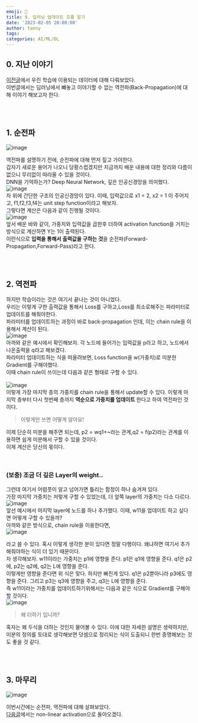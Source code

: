 ```yaml
---
emoji: 🔮
title: 9. 딥러닝 업데이트 흐름 알기
date: '2023-02-05 20:00:00'
author: tanny
tags: 
categories: AI/ML/DL
---
```


## 0. 지난 이야기
[이전글](https://tannybrown.github.io/ai/9/)에서 우린 학습에 이용되는 데이터에 대해 다뤄보았다.<br>
이번글에서는 딥러닝에서 뺴놓고 이야기할 수 없는 역전파(Back-Propagation)에 대해 이야기 해보고자 한다.<br>

<br><br>




## 1. 순전파
![image](https://user-images.githubusercontent.com/121401159/216831403-ebfd4bd0-5757-487e-9426-f95bd85a83e2.png) <br>

역전파를 설명하기 전에, 순전파에 대해 먼저 짚고 가야한다. <br>
갑자기 새로운 용어가 나오니 당황스럽겠지만 지금까지 배운 내용에 대한 정리와 다름이 없으니 무리없이 따라올 수 있을 것이다.<br>
DNN을 기억하는가? Deep Neural Network, 깊은 인공신경망을 의미했다. <br>
![image](https://user-images.githubusercontent.com/121401159/217760131-8cf8bdc2-bbb4-478b-813a-917784e00720.png)
<br>
자 위에 간단한 구조의 인공신경망이 있다. 이때, 입력값으로 x1 = 2, x2 = 1 이 주어지고, f1,f2,f3,f4는 unit step function이라고 해보자.<br>
그렇다면 계산은 다음과 같이 진행될 것이다.<br>
![image](https://user-images.githubusercontent.com/121401159/217760693-838144b0-195e-4fe2-9305-a252ae410b86.png)
<br>
앞서 배운 바와 같이, 가중치와 입력값을 곱한후 더하여 activation function을 거치는 방식으로 계산하면 Y는 1이 출력된다.<br>
이런식으로 **입력을 통해서 출력값을 구하는 것**을 순전파(Forward-Propagation,Forward-Pass)라고 한다.<br>

<br><br>

## 2. 역전파
하지만 학습이라는 것은 여기서 끝나는 것이 아니었다.<br>
우리는 이렇게 구한 출력값을 통해서 Loss를 구하고,Loss를 최소로해주는 파라미터로 업데이트를 해줘야한다.<br>
파라미터를 업데이트하는 과정이 바로 back-propagation 인데, 이는 chain rule을 이용해서 계산이 된다.<br>
![image](https://user-images.githubusercontent.com/121401159/217763519-5c3f81a0-7b59-4368-af62-d3aa2a76577a.png)<br>
아까와 같은 예시에서 확인해보자. 각 노드에 들어가는 입력값을 p라고 하고, 노드에서 나온출력을 q라고 해보겠다.<br>
파라미터 업데이트하는 식을 떠올려보면, Loss function을 w(가중치)로 미분한 Gradient를 구해야했다.<br>
이때 chain rule이 쓰이는데 다음과 같은 형태로 구할 수 있다.<br><br>
![image](https://user-images.githubusercontent.com/121401159/217765247-9e7aba0c-2735-4971-a4d3-eca0a0b10ee2.png)<br>
이렇게 가장 마지막 층의 가중치를 chain rule을 통해서 update할 수 있다. 이렇게 마지막 층부터 다시 첫번째 층까지 **역순으로 가중치를 업데이트** 한다고 하여 역전파인 것이다.
> 이렇게만 쓰면 어떻게 알아요!

이제 단순히 미분을 해주면 되는데, p2 = wq1+~라는 관계,q2 = f(p2)라는 관계를 이용하면 쉽게 미분해서 구할 수 있을 것이다.<br>
이제 계산은 당신의 몫이다.<br>


<br>

### (보충) 조금 더 깊은 Layer의 weight..

그런데 여기서 어렴풋이 알고 넘어가면 틀리는 함정이 하나 숨겨져 있다.<br>
가장 마지막 가중치는 저렇게 구할 수 있었는데, 더 앞쪽 layer의 가중치는 다소 다르다. <br>
![image](https://user-images.githubusercontent.com/121401159/217772885-fea3b2a6-4996-4b9f-a7be-2ef30201f578.png)<br>
앞선 예시에서 마지막 layer에 노드를 하나 추가했다. 이때, w11을 업데이트 하고 싶다면 어떻게 구할 수 있을까?<br>
아까와 같은 방식으로, chain rule을 이용한다면,<br>
![image](https://user-images.githubusercontent.com/121401159/217772381-ec4f932c-ad68-4212-99ce-1e3bec5a8d8f.png)
<br>

라고 쓸 수 있다. 혹시 이렇게 생각한 분이 있다면 정말 다행이다. 왜냐하면 여기서 추가해줘야하는 식이 더 있기 때문이다.<br>
자 생각해보자. w11이라는 가중치는 p1에 영향을 준다. p1은 q1에 영향을 준다. q1은 p2에, p2는 q2에, q2는 L에 영향을 준다.<br>
이렇게만 영향을 준다면 위 식은 맞다. 하지만 빠진게 있다. q1은 p2뿐아니라 p3에도 영향을 준다. 그리고 p3는 q3에 영향을 주고, q3는 L에 영향을 준다.<br>
즉 w11이라는 가중치를 업데이트하기위해서는 다음과 같은 식으로 Gradient를 구해야할 것이다.<br>
![image](https://user-images.githubusercontent.com/121401159/217772743-9611e824-a7e7-4cbb-88d9-c0b03e43abc4.png)<br>


> 왜 더하기 입니까?

혹자는 왜 두식을 더하는 것인지 물어볼 수 있다. 이에 대한 자세한 설명은 생략하지만, 미분의 정의를 토대로 생각해보면 덧셈으로 정리되는 식이 도출되니 한번 증명해보는 것도 좋을 것 같다.






<br><br>


## 3. 마무리

![image](https://user-images.githubusercontent.com/121401159/217774241-fa17e450-2a13-49b7-b0c6-cf8095743426.png)<br>

이번시간에는 순전파, 역전파에 대해 살펴보았다.<br>
[다음글](https://tannybrown.github.io/ai/11/)에서는 non-linear activation으로 돌아오겠다.<br>

```toc

```